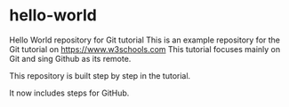 # hello-world
Hello World repository for Git tutorial
This is an example repository for the Git tutorial on https://www.w3schools.com
This tutorial focuses mainly on Git and sing Github as its remote.

This repository is built step by step in the tutorial.

It now includes steps for GitHub.
